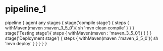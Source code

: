 # pipeline_1
pipeline { 
    agent any 
    stages {
        stage('compile stage') { 
            steps { 
                withMaven(maven :maven_3_5_0'){
                sh 'mvn clean compile'
                }
            }
        }
        stage('Testing stage'){
            steps {
                withMaven(maven : 'maven_3_5_0'){
            }
            }
        }
        stage('Deployment stage') {
            steps {
            withMaven(maven :'maven_3_5_0'){
                   sh 'mvn deploy'
               } 
            }
        }
    }
}
